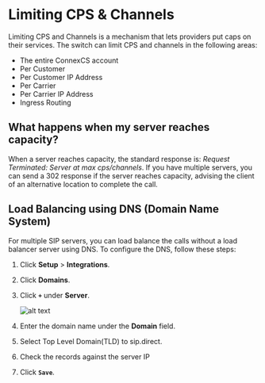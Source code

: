 # Limiting CPS & Channels

Limiting CPS and Channels is a mechanism that lets providers put caps on their services. The switch can limit CPS and channels in the following areas:

*  The entire ConnexCS account
*   Per Customer
*   Per Customer IP Address
*   Per Carrier
*   Per Carrier IP Address
*   Ingress Routing

 
## What happens when my server reaches capacity?

When a server reaches capacity, the standard response is: *Request Terminated: Server at max cps/channels*. If you have multiple servers, you can send a 302 response if the server reaches capacity, advising the client of an alternative location to complete the call.

## Load Balancing using DNS (Domain Name System)

For multiple SIP servers, you can load balance the calls without a load balancer server using DNS. To configure the DNS, follow these steps:

1. Click **Setup** > **Integrations**.
2. Click **Domains**.
3. Click **`+`** under **Server**.

   ![alt text][load-balance]

4. Enter the domain name under the **Domain** field. 
5. Select Top Level Domain(TLD) to sip.direct.
6. Check the records against the server IP
7. Click **`Save`**.

[load-balance]: /misc/img/218.png "load-balance"

